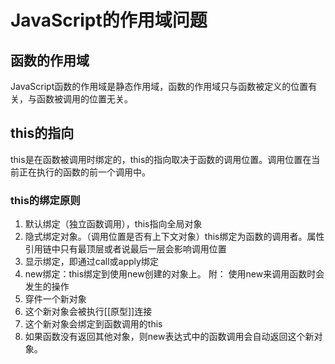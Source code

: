 # JavaScript的作用域问题
## 函数的作用域
JavaScript函数的作用域是静态作用域，函数的作用域只与函数被定义的位置有关，与函数被调用的位置无关。
## this的指向
this是在函数被调用时绑定的，this的指向取决于函数的调用位置。调用位置在当前正在执行的函数的前一个调用中。
### this的绑定原则
1. 默认绑定（独立函数调用），this指向全局对象
2. 隐式绑定对象。（调用位置是否有上下文对象）this绑定为函数的调用者。属性引用链中只有最顶层或者说最后一层会影响调用位置
3. 显示绑定，即通过call或apply绑定
4. new绑定：this绑定到使用new创建的对象上。
附： 使用new来调用函数时会发生的操作
1. 穿件一个新对象
2. 这个新对象会被执行[[原型]]连接
3. 这个新对象会绑定到函数调用的this
4. 如果函数没有返回其他对象，则new表达式中的函数调用会自动返回这个新对象。
